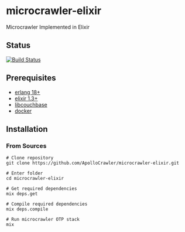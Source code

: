 # microcrawler-elixir
Microcrawler Implemented in Elixir

## Status

[![Build Status](https://travis-ci.org/ApolloCrawler/microcrawler-elixir.svg?branch=master)](https://travis-ci.org/ApolloCrawler/microcrawler-elixir)

## Prerequisites

- [erlang 18+](https://www.erlang.org/downloads)
- [elixir 1.3+](http://elixir-lang.org/)
- [libcouchbase](http://developer.couchbase.com/documentation/server/current/sdk/c/start-using-sdk.html)
- [docker](https://www.docker.com/)


## Installation

### From Sources

```
# Clone repository
git clone https://github.com/ApolloCrawler/microcrawler-elixir.git

# Enter folder
cd microcrawler-elixir

# Get required dependencies
mix deps.get

# Compile required dependencies
mix deps.compile

# Run microcrawler OTP stack
mix
```
